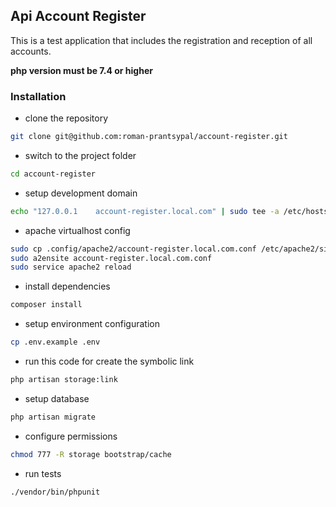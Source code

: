 ## Api Account Register

This is a test application that includes the registration and reception of all accounts.

**php version must be 7.4 or higher**

### Installation

- clone the repository

```bash
git clone git@github.com:roman-prantsypal/account-register.git
```

- switch to the project folder

```bash
cd account-register
```


- setup development domain

```bash
echo "127.0.0.1    account-register.local.com" | sudo tee -a /etc/hosts
```

- apache virtualhost config

```bash
sudo cp .config/apache2/account-register.local.com.conf /etc/apache2/sites-available/account-register.local.com.conf
sudo a2ensite account-register.local.com.conf
sudo service apache2 reload
```

- install dependencies

``` bash
composer install
```

- setup environment configuration

```bash
cp .env.example .env
```

- run this code for create the symbolic link

```bash
php artisan storage:link
```

- setup database

```bash
php artisan migrate
```

- configure permissions

```bash
chmod 777 -R storage bootstrap/cache
```

- run tests

```bash
./vendor/bin/phpunit
```

